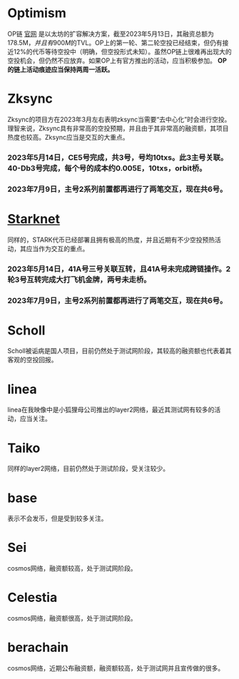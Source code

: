 # Optimism
OP链 [官网](https://www.optimism.io/) 是以太坊的扩容解决方案，截至2023年5月13日，其融资总额为178.5M$，并且有900M$的TVL。OP上的第一轮、第二轮空投已经结束，但仍有接近12%的代币等待空投中（明确，但空投形式未知）。虽然OP链上很难再出现大的空投机会，但仍然不应放弃。如果OP上有官方推出的活动，应当积极参加。
**OP的链上活动痕迹应当保持两周一活跃。**



# Zksync
Zksync的项目方在2023年3月左右表明zksync当需要“去中心化”时会进行空投。理智来说，Zksync具有非常高的空投预期，并且由于其非常高的融资额，其项目热度也较高。Zksync应当是交互的大重点。
### 2023年5月14日，CE5号完成，共3号，号均10txs。此3主号关联。40-Db3号完成，每个号的成本约0.005E，10txs，orbit桥。
### 2023年7月9日，主号2系列前置都再进行了两笔交互，现在共6号。

# [Starknet](https://www.starknet.io/en)
同样的，STARK代币已经部署且拥有极高的热度，并且近期有不少空投预热活动，其应当作为交互的重点。
### 2023年5月14日，41A号三号关联互转，且41A号未完成跨链操作。2轮3号互转完成大打飞机金牌，两号未走桥。
### 2023年7月9日，主号2系列前置都再进行了两笔交互，现在共6号。

# Scholl
Scholl被诟病是国人项目，目前仍然处于测试网阶段，其较高的融资额也代表着其客观的空投回报。

# linea
linea在我映像中是小狐狸母公司推出的layer2网络，最近其测试网有较多的活动，应当关注。

# Taiko
同样的layer2网络，目前仍然处于测试阶段，受关注较少。

# base
表示不会发币，但是受到较多关注。

# Sei
cosmos网络，融资额较高，处于测试网阶段。

# Celestia
cosmos网络，融资额很高，处于测试网阶段。

# berachain
cosmos网络，近期公布融资额，融资额较高，处于测试网并且宣传做的很多。
